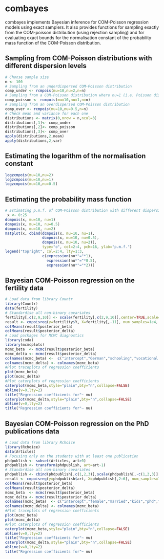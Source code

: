 combayes
========

combayes implements Bayesian inference for COM-Poisson regression models using exact samplers. It also provides functions for sampling exactly from the COM-poisson distribution (using rejection sampling) and for evaluating exact bounds for the normalisation constant of the probability mass function of the COM-Poisson distribution.



Sampling from COM-Poisson distributions with different dispersion levels
---------------------

```r
# Choose sample size
n <- 100
# Sampling from an underdispersed COM-Poisson distribution
comp_under <- rcmpois(mu=10,nu=2,n=n)
# Sampling from a COM-Poisson distribution where nu=1 (i.e. Poisson distribution)
comp_poisson <- rcmpois(mu=10,nu=1,n=n)
# Sampling from an overdispersed COM-Poisson distribution
comp_over <- rcmpois(mu=10,nu=0.5,n=n)
# Check mean and variance for each one
distributions <- matrix(0,nrow = n,ncol=3)
distributions[,1]<- comp_under
distributions[,2]<- comp_poisson 
distributions[,3]<- comp_over
apply(distributions,2,mean)
apply(distributions,2,var)
```

Estimating the logarithm of the normalisation constant 
----------------

```r
logzcmpois(mu=10,nu=2)
logzcmpois(mu=10,nu=1)
logzcmpois(mu=10,nu=0.5)
```

Estimating the probability mass function 
-----------------------

```r
# Estimating p.m.f. of COM-Poisson distribution with different dispersion levels
 x <- 0:25
dcmpois(x, mu=10, nu=1)
dcmpois(x, mu=10, nu=0.5)
dcmpois(x, mu=10, nu=2)
matplot(x, cbind(dcmpois(x, mu=10, nu=1),
                 dcmpois(x, mu=10, nu=0.5),
                 dcmpois(x, mu=10, nu=2)), 
                 type="o", col=2:4, pch=16, ylab="p.m.f.")  
legend("topright", col=2:4, lty=1:3, 
                 c(expression(nu*"="*1),
                   expression(nu*"="*0.5),
                   expression(nu*"="*2)))
```


Bayesian COM-Poisson regression on the fertility data
-----------------


```r
# Load data from library Countr
library(Countr)
data(fertility)
# Standardise all non-binary covariates
fertility[,c(2,9,10)] <- scale(fertility[,c(2,9,10)],center=TRUE,scale=TRUE)
result <- cmpoisreg(y=fertility$Y, X=fertility[,-11], num_samples=1e4, burnin=1e3)
colMeans(result$posterior_beta)
colMeans(result$posterior_delta)
# Load packages for MCMC diagnostics
library(coda)
library(mcmcplots)
mcmc_beta  <- mcmc(result$posterior_beta)
mcmc_delta <- mcmc(result$posterior_delta)
colnames(mcmc_beta) <-  c("intercept","German","schooling","vocational education","University","Catholic","Protestant","Muslim","rural","age","age at marriage")
colnames(mcmc_delta) <- colnames(mcmc_beta)
#Plot traceplots of regression coefficients
plot(mcmc_beta)
plot(mcmc_delta)
#Plot caterplots of regression coefficients
caterplot(mcmc_beta,style="plain",bty="n",collapse=FALSE)
abline(v=0,lty=2)
title("Regression coefficients for"~ mu)
caterplot(mcmc_delta,style="plain",bty="n",collapse=FALSE)
abline(v=0,lty=2)
title("Regression coefficients for"~ nu)
```

Bayesian COM-Poisson regression on the PhD publications data
----------------


```r
# Load data from library Rchoice
library(Rchoice)
data(Articles)
# Focusing only on the students with at least one publication
phdpublish <- subset(Articles, art>0)
phdpublish <- transform(phdpublish, art=art-1)
# Standardise all non-binary covariates
phdpublish <- cbind(phdpublish[,c(1,2,3)],scale(phdpublish[,-c(1,2,3)],center=TRUE,scale=TRUE))
result <- cmpoisreg(y=phdpublish$art, X=phdpublish[,2:6], num_samples=1e4, burnin=1e3,prior_var_beta=diag(6),prior_var_delta=diag(6))
colMeans(result$posterior_beta)
colMeans(result$posterior_delta)
mcmc_beta  <- mcmc(result$posterior_beta)
mcmc_delta <- mcmc(result$posterior_delta)
colnames(mcmc_beta)  <- c("intercept","female","married","kids","phd","mentor")
colnames(mcmc_delta) <- colnames(mcmc_beta)
#Plot traceplots of regression coefficients
plot(mcmc_beta)
plot(mcmc_delta)
#Plot caterplots of regression coefficients
caterplot(mcmc_beta,style="plain",bty="n",collapse=FALSE)
abline(v=0,lty=2)
title("Regression coefficients for"~ mu)
caterplot(mcmc_delta,style="plain",bty="n",collapse=FALSE)
abline(v=0,lty=2)
title("Regression coefficients for"~ nu)
```
